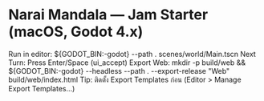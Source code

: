 # Narai Mandala — Jam Starter (macOS, Godot 4.x)
Run in editor:
  ${GODOT_BIN:-godot} --path . scenes/world/Main.tscn
Next Turn:
  Press Enter/Space (ui_accept)
Export Web:
  mkdir -p build/web && ${GODOT_BIN:-godot} --headless --path . --export-release "Web" build/web/index.html
Tip: ติดตั้ง Export Templates ก่อน (Editor > Manage Export Templates…)
